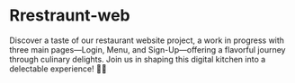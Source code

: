 # Rrestraunt-web
Discover a taste of our restaurant website project, a work in progress with three main pages—Login, Menu, and Sign-Up—offering a flavorful journey through culinary delights. Join us in shaping this digital kitchen into a delectable experience! 🍜✨
